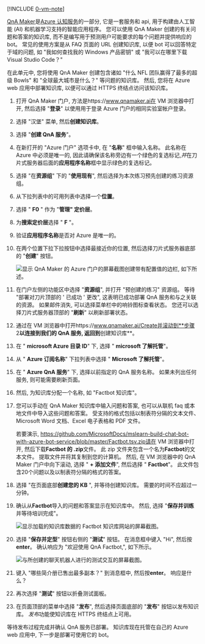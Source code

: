 [!INCLUDE [0-vm-note](0-vm-note.md)]

[QnA Maker](https://www.qnamaker.ai/)是[Azure 认知服务](https://www.microsoft.com/cognitive-services/)的一部分, 它是一套服务和 api, 用于构建由人工智能 (AI) 和机器学习支持的智能应用程序。 您可以使用 QnA Maker 创建的有关问题和答案的知识库, 而不是编写用于预测用户可能要求的每个问题并提供响应的 bot。 常见的使用方案是从 FAQ 页面的 URL 创建知识库, 以便 bot 可以回答特定于域的问题, 如 "我如何查找我的 Windows 产品密钥" 或 "我可以在哪里下载 Visual Studio Code？"

在此单元中, 您将使用 QnA Maker 创建包含诸如 "什么 NFL 团队赢得了最多的超级 Bowls" 和 "全球最大城市是什么？" 等问题的知识库。 然后, 您将在 Azure web 应用中部署知识库, 以便可以通过 HTTPS 终结点访问该知识库。

1. 打开 QnA Maker 门户, 方法是https://www.qnamaker.ai在 VM 浏览器中打开, 然后选择 "**登录**" 以使用用于登录 Azure 门户的相同实验室帐户登录。 

1. 选择 "汉堡" 菜单, 然后**创建知识库**。 

1. 选择 "**创建 QnA 服务**"。

1. 在新打开的 "Azure 门户" 选项卡中, 在 "**名称**" 框中输入名称。 此名称在 Azure 中必须是唯一的, 因此请确保该名称旁边有一个绿色的复选标记,*并*在刀片式服务器后面的**应用程序名称**框中显示绿色的复选标记。

1. 选择 "在**资源组**" 下的 "**使用现有**", 然后选择为本次练习预先创建的练习资源组。

1. 从下拉列表中的可用列表中选择一个**位置**。 

1. 选择 " **F0** " 作为 "**管理" 定价层**。 

1. 为**搜索定价层**选择 " **F** "。 

1. 验证**应用程序名称**是否对 Azure 是唯一的。

1. 在两个位置下拉下拉按钮中选择最接近你的位置, 然后选择刀片式服务器底部的 "**创建**" 按钮。

    ![显示 QnA Maker 的 Azure 门户的屏幕截图创建带有配置值的边栏, 如下所述。](../media/3-new-qna-maker-service.png)

1. 在门户左侧的功能区中选择 "**资源组**", 并打开 "预创建的练习" 资源组。 等待 "部署对刀片顶部的 ' 已成功 ' 更改", 这表明已成功部署 QnA 服务和与之关联的资源。 如果邮件消失, 可以选择菜单栏中的响铃图标查看状态。 您还可以选择刀片式服务器顶部的 "**刷新**" 以刷新部署状态。

1. 通过在 VM 浏览器中打开https://www.qnamaker.ai/Create并滚动到**步骤 2**以连接到我们的 QnA 服务, 返回到**创建知识库**。

1. 在 " **microsoft Azure 目录 ID**" 下, 选择 " **microsoft 了解托管**"。

1. 从 " **Azure 订阅名称**" 下拉列表中选择 " **Microsoft 了解托管**"。

1. 在 " **Azure QnA 服务**" 下, 选择以前指定的 QnA 服务名称。 如果未列出任何服务, 则可能需要刷新页面。

1. 然后, 为知识库分配一个名称, 如 "Factbot 知识库"。

1. 您可以手动在 QnA Maker 知识库中输入问题和答案, 也可以从联机 faq 或本地文件中导入这些问题和答案。 受支持的格式包括以制表符分隔的文本文件、Microsoft Word 文档、Excel 电子表格和 PDF 文件。

    若要演示, https://github.com/MicrosoftDocs/mslearn-build-chat-bot-with-azure-bot-service/blob/master/Factbot.tsv.zip请在 VM 浏览器中打开, 然后下载**Factbot 的 .zip**文件。 此 zip 文件夹包含一个名为**Factbot**的文本文件。 提取文件并将其复制到您的计算机。 然后, 在 VM 浏览器中的 QnA Maker 门户中向下滚动, 选择 " **+ 添加文件**", 然后选择 " **Factbot**"。 此文件包含20个问题以及以制表符分隔的格式的答案。

1. 选择 "在页面底部**创建您的 KB** ", 并等待创建知识库。 需要的时间不应超过一分钟。

1. 确认从**Factbot**导入的问题和答案显示在知识库中。 然后, 选择 "**保存并训练**并等待培训完成"。

    ![显示加载的知识库数据的 Factbot 知识库网站的屏幕截图。](../media/3-save-and-train.png)

1. 选择 "**保存并定型**" 按钮右侧的 "**测试**" 按钮。 在消息框中键入 "Hi", 然后按**enter**。 确认响应为 "欢迎使用 QnA Factbot,", 如下所示。

    ![与所创建的聊天机器人进行的测试交互的屏幕截图。](../media/3-test-kb.png)

1. 键入 "哪些简介册已售出最多副本？" 到消息框中, 然后按**enter**。 响应是什么？

1. 再次选择 "**测试**" 按钮以折叠测试面板。 
1. 在页面顶部的菜单中选择 "**发布**", 然后选择页面底部的 "**发布**" 按钮以发布知识库。 *发布*功能使知识库在 HTTPS 终结点上可用。

等待发布过程完成并确认 QnA 服务已部署。 知识库现在托管在自己的 Azure web 应用中, 下一步是部署可使用它的 bot。
